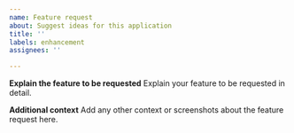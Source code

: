 ```yaml
---
name: Feature request
about: Suggest ideas for this application
title: ''
labels: enhancement
assignees: ''

---
```


**Explain the feature to be requested**
Explain your feature to be requested in detail.

**Additional context**
Add any other context or screenshots about the feature request here.
